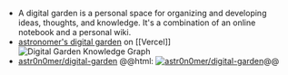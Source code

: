 - A digital garden is a personal space for organizing and developing ideas, thoughts, and knowledge. It's a combination of an online notebook and a personal wiki.
- [astronomer's digital garden](https://dgarden.vercel.app/#/graph) on [[Vercel]] 
  ![Digital Garden Knowledge Graph](https://github.com/astr0n0mer/astr0n0mer/assets/42691857/36c5ba61-07a1-4099-a9c1-4a7a8d0c4ee0)
- [astr0n0mer/digital-garden](https://github.com/astr0n0mer/digital-garden)
  @@html: <a href="https://github.com/astr0n0mer/digital-garden/"><img src="https://github-readme-stats-astronomer.vercel.app/api/pin/?username=astr0n0mer&repo=digital-garden&theme=tokyonight" alt="astr0n0mer/digital-garden"/></a>@@